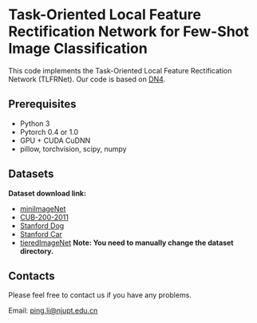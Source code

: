 # Task-Oriented Local Feature Rectification Network for Few-Shot Image Classification
This code implements the Task-Oriented Local Feature Rectification Network (TLFRNet).
Our code is based on [DN4](https://github.com/WenbinLee/DN4).


## Prerequisites
- Python 3
- Pytorch 0.4 or 1.0
- GPU + CUDA CuDNN
- pillow, torchvision, scipy, numpy


## Datasets
**Dataset download link:**
* [miniImageNet](https://www.kaggle.com/datasets/arjunashok33/miniimagenet)
* [CUB-200-2011](https://www.vision.caltech.edu/datasets/cub_200_2011/)
* [Stanford Dog](http://vision.stanford.edu/aditya86/ImageNetDogs/)
* [Stanford Car](https://ai.stanford.edu/~jkrause/cars/car_dataset.html)
* [tieredImageNet](https://pan.baidu.com/s/1lMW3dl1wCN0lVhx8pAbCxg?pwd=q045)
**Note: You need to manually change the dataset directory.**

## Contacts
Please feel free to contact us if you have any problems.

Email: ping.li@njupt.edu.cn

